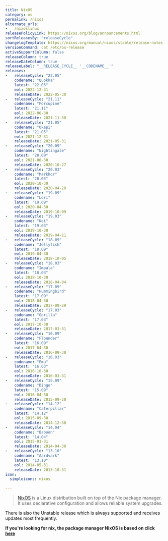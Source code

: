 ```yaml
---
title: NixOS
category: os
permalink: /nixos
alternate_urls:
-   /nixoslinux
releasePolicyLink: https://nixos.org/blog/announcements.html
sortReleasesBy: "releaseCycle"
changelogTemplate: https://nixos.org/manual/nixos/stable/release-notes.html#sec-release-__LATEST__
versionCommand: cat /etc/os-release
activeSupportColumn: false
releaseColumn: true
releaseDateColumn: true
releaseLabel: "__RELEASE_CYCLE__ '__CODENAME__'"
releases:
-   releaseCycle: "22.05"
    codename: "Quokka"
    latest: "22.05"
    eol: 2022-12-31
    releaseDate: 2022-05-30
-   releaseCycle: "21.11"
    codename: "Porcupine"
    latest: "21.11"
    eol: 2022-06-30
    releaseDate: 2021-11-30
-   releaseCycle: "21.05"
    codename: "Okapi"
    latest: "21.05"
    eol: 2021-12-31
    releaseDate: 2021-05-31
-   releaseCycle: "20.09"
    codename: "Nightingale"
    latest: "20.09"
    eol: 2021-06-30
    releaseDate: 2020-10-27
-   releaseCycle: "20.03"
    codename: "Markhor"
    latest: "20.03"
    eol: 2020-10-30
    releaseDate: 2020-04-20
-   releaseCycle: "19.09"
    codename: "Lori"
    latest: "19.09"
    eol: 2020-04-30
    releaseDate: 2019-10-09
-   releaseCycle: "19.03"
    codename: "Koi"
    latest: "19.03"
    eol: 2019-10-30
    releaseDate: 2019-04-11
-   releaseCycle: "18.09"
    codename: "Jellyfish"
    latest: "18.09"
    eol: 2019-04-30
    releaseDate: 2018-10-05
-   releaseCycle: "18.03"
    codename: "Impala"
    latest: "18.03"
    eol: 2018-10-30
    releaseDate: 2018-04-04
-   releaseCycle: "17.09"
    codename: "Hummingbird"
    latest: "17.09"
    eol: 2018-04-30
    releaseDate: 2017-09-29
-   releaseCycle: "17.03"
    codename: "Gorilla"
    latest: "17.03"
    eol: 2017-10-30
    releaseDate: 2017-03-31
-   releaseCycle: "16.09"
    codename: "Flounder"
    latest: "16.09"
    eol: 2017-04-30
    releaseDate: 2016-09-30
-   releaseCycle: "16.03"
    codename: "Emu"
    latest: "16.03"
    eol: 2016-10-30
    releaseDate: 2016-03-31
-   releaseCycle: "15.09"
    codename: "Dingo"
    latest: "15.09"
    eol: 2016-04-30
    releaseDate: 2015-09-30
-   releaseCycle: "14.12"
    codename: "Caterpillar"
    latest: "14.12"
    eol: 2015-09-30
    releaseDate: 2014-12-30
-   releaseCycle: "14.04"
    codename: "Baboon"
    latest: "14.04"
    eol: 2015-01-31
    releaseDate: 2014-04-30
-   releaseCycle: "13.10"
    codename: "Aardvark"
    latest: "13.10"
    eol: 2014-05-31
    releaseDate: 2013-10-31
icon:
  simpleicons: nixos

---
```


> [NixOS](https://nixos.org/) is a Linux distribution built on top of the Nix package manager. It uses declarative configuration and allows reliable system upgrades.

There is also the Unstable release which is always supported and receives updates most frequently.

**If you're looking for nix, the package manager NixOS is based on click [here](./nix)**
